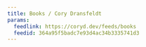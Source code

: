 ```yaml
---
title: Books / Cory Dransfeldt
params:
  feedlink: https://coryd.dev/feeds/books
  feedid: 364a95f5badc7e93d4ac34b3335741d3
---
```

